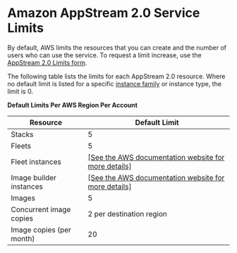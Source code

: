 # Amazon AppStream 2\.0 Service Limits<a name="limits"></a>

By default, AWS limits the resources that you can create and the number of users who can use the service\. To request a limit increase, use the [AppStream 2\.0 Limits form](https://console.aws.amazon.com/support/home#/case/create?issueType=service-limit-increase&limitType=service-code-appstream2)\.

The following table lists the limits for each AppStream 2\.0 resource\. Where no default limit is listed for a specific [instance family](instance-types.md) or instance type, the limit is 0\.


**Default Limits Per AWS Region Per Account**  

| Resource | Default Limit | 
| --- | --- | 
| Stacks | 5 | 
| Fleets | 5 | 
| Fleet instances  |  [\[See the AWS documentation website for more details\]](http://docs.aws.amazon.com/appstream2/latest/developerguide/limits.html)  | 
| Image builder instances  |  [\[See the AWS documentation website for more details\]](http://docs.aws.amazon.com/appstream2/latest/developerguide/limits.html)  | 
| Images | 5 | 
| Concurrent image copies | 2 per destination region | 
| Image copies \(per month\) | 20 | 